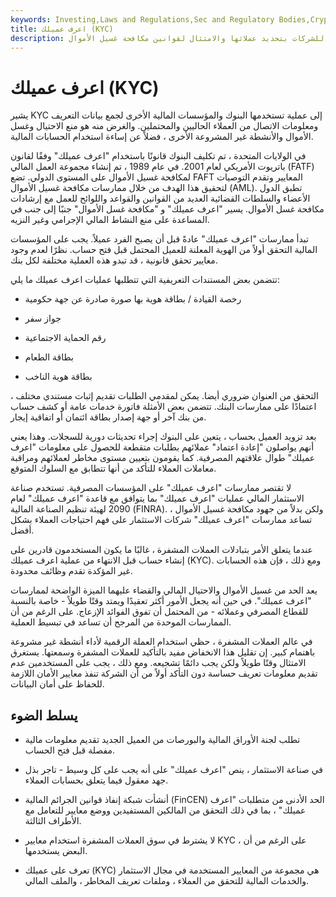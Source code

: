 ```yaml
---
keywords: Investing,Laws and Regulations,Sec and Regulatory Bodies,Crypto,SEC
title: اعرف عميلك (KYC)
description: اعرف زبونك. إجراء قياسي في صناعة التمويل يسمح للشركات بتحديد عملائها والامتثال لقوانين مكافحة غسيل الأموال &quot;اعرف عميلك&quot;
---
```


# اعرف عميلك (KYC)
يشير KYC إلى عملية تستخدمها البنوك والمؤسسات المالية الأخرى لجمع بيانات التعريف ومعلومات الاتصال من العملاء الحاليين والمحتملين. والغرض منه هو منع الاحتيال وغسل الأموال والأنشطة غير المشروعة الأخرى ، فضلاً عن إساءة استخدام الحسابات المالية.

في الولايات المتحدة ، تم تكليف البنوك قانونًا باستخدام "اعرف عميلك" وفقًا لقانون باتريوت الأمريكي لعام 2001. في عام 1989 ، تم إنشاء مجموعة العمل المالي (FATF) لمكافحة غسيل الأموال على المستوى الدولي. تضع FAFT المعايير وتقدم التوصيات لتحقيق هذا الهدف من خلال ممارسات مكافحة غسيل الأموال (AML). تطبق الدول الأعضاء والسلطات القضائية العديد من القوانين والقواعد واللوائح للعمل مع إرشادات مكافحة غسل الأموال. يسير "اعرف عميلك" و "مكافحة غسل الأموال" جنبًا إلى جنب في المساعدة على منع النشاط المالي الإجرامي وغير النزيه.

تبدأ ممارسات "اعرف عميلك" عادةً قبل أن يصبح الفرد عميلاً. يجب على المؤسسات المالية التحقق أولاً من الهوية المعلنة للعميل المحتمل قبل فتح حساب. نظرًا لعدم وجود معايير تحقق قانونية ، قد تبدو هذه العملية مختلفة لكل بنك.

تتضمن بعض المستندات التعريفية التي تتطلبها عمليات اعرف عميلك ما يلي:

- رخصة القيادة / بطاقة هوية بها صورة صادرة عن جهة حكومية

- جواز سفر

- رقم الحماية الاجتماعية

- بطاقة الطعام

- بطاقة هوية الناخب

التحقق من العنوان ضروري أيضا. يمكن لمقدمي الطلبات تقديم إثبات مستندي مختلف ، اعتمادًا على ممارسات البنك. تتضمن بعض الأمثلة فاتورة خدمات عامة أو كشف حساب من بنك آخر أو جهة إصدار بطاقة ائتمان أو اتفاقية إيجار.

بعد تزويد العميل بحساب ، يتعين على البنوك إجراء تحديثات دورية للسجلات. وهذا يعني أنهم يواصلون "إعادة اعتماد" عملائهم بطلبات متقطعة للحصول على معلومات "اعرف عميلك" طوال علاقتهم المصرفية. كما يقومون بتعيين مستوى مخاطر لعملائهم ومراقبة معاملات العملاء للتأكد من أنها تتطابق مع السلوك المتوقع.

لا تقتصر ممارسات "اعرف عميلك" على المؤسسات المصرفية. تستخدم صناعة الاستثمار المالي عمليات "اعرف عميلك" بما يتوافق مع قاعدة "اعرف عميلك" لعام 2090 لهيئة تنظيم الصناعة المالية (FINRA). ولكن بدلاً من جهود مكافحة غسيل الأموال ، تساعد ممارسات "اعرف عميلك" شركات الاستثمار على فهم احتياجات العملاء بشكل أفضل.

عندما يتعلق الأمر بتبادلات العملات المشفرة ، غالبًا ما يكون المستخدمون قادرين على إنشاء حساب قبل الانتهاء من عملية اعرف عميلك (KYC). ومع ذلك ، فإن هذه الحسابات غير المؤكدة تقدم وظائف محدودة.

يعد الحد من غسيل الأموال والاحتيال المالي والقضاء عليهما الميزة الواضحة لممارسات "اعرف عميلك". في حين أنه يجعل الأمور أكثر تعقيدًا ويمتد وقتًا طويلاً - خاصة بالنسبة للقطاع المصرفي وعملائه - من المحتمل أن تفوق الفوائد الإزعاج. على الرغم من أن الممارسات الموحدة من المرجح أن تساعد في تبسيط العملية.

في عالم العملات المشفرة ، حظي استخدام العملة الرقمية لأداء أنشطة غير مشروعة باهتمام كبير. إن تقليل هذا الانخفاض مفيد بالتأكيد للعملات المشفرة وسمعتها. يستغرق الامتثال وقتًا طويلاً ولكن يجب دائمًا تشجيعه. ومع ذلك ، يجب على المستخدمين عدم تقديم معلومات تعريف حساسة دون التأكد أولاً من أن الشركة تنفذ معايير الأمان اللازمة للحفاظ على أمان البيانات.

## يسلط الضوء

- تطلب لجنة الأوراق المالية والبورصات من العميل الجديد تقديم معلومات مالية مفصلة قبل فتح الحساب.

- في صناعة الاستثمار ، ينص "اعرف عميلك" على أنه يجب على كل وسيط - تاجر بذل جهد معقول فيما يتعلق بحسابات العملاء.

- أنشأت شبكة إنفاذ قوانين الجرائم المالية (FinCEN) الحد الأدنى من متطلبات "اعرف عميلك" ، بما في ذلك التحقق من المالكين المستفيدين ووضع معايير للتعامل مع الأطراف الثالثة.

- لا يشترط في سوق العملات المشفرة استخدام معايير KYC ، على الرغم من أن البعض يستخدمها.

- تعرف على عميلك (KYC) هي مجموعة من المعايير المستخدمة في مجال الاستثمار والخدمات المالية للتحقق من العملاء ، وملفات تعريف المخاطر ، والملف المالي.

